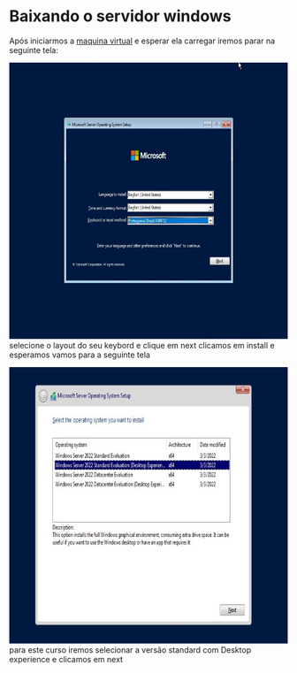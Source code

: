 # Baixando o servidor windows
Após iniciarmos a [maquina virtual](https://github.com/gaamarchi/Windows_Server/blob/main/baixando_servidor/criando_vm.md) e esperar ela carregar iremos parar na seguinte tela:  

<p float="left">
  <img src="linguagem.jpg" width="600" height="500" style="margin-right: 10px;">  
  selecione o layout do seu keybord e clique em next 
  clicamos em install e esperamos  
  vamos para a seguinte tela  
</p>
<img src="versoes_windows.jpg" width="600" height="500">    
para este curso iremos selecionar  a versão standard com Desktop experience e clicamos em next